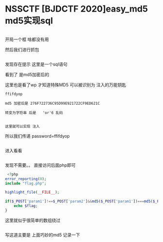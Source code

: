 # NSSCTF [BJDCTF 2020]easy_md5 md5实现sql

<img src="https://i-blog.csdnimg.cn/blog_migrate/aff2a11058112f2b2a75e33200813141.png" alt="" style="max-height:498px; box-sizing:content-box;" />


开局一个框 啥都没有用

然后我们进行抓包



<img src="https://i-blog.csdnimg.cn/blog_migrate/761ebc0a862cdf7bb12164e05516c4f3.png" alt="" style="max-height:299px; box-sizing:content-box;" />


发现存在提示 这里是一个sql语句

看到了 是md5加密后的

这里也是看了wp 才知道特殊MD5 可以被识别为 注入的万能钥匙

```cobol
ffifdyop
 
md5 加密后是 276F722736C95D99E921722CF9ED621C
 
转变为字符串 后是   'or'6 乱码
 
 
这里就可以实现 注入
```

所以我们传递 password=ffifdyop



<img src="https://i-blog.csdnimg.cn/blog_migrate/63ba185ecd33ab007f21879f946dd682.png" alt="" style="max-height:749px; box-sizing:content-box;" />


进入看看



<img src="https://i-blog.csdnimg.cn/blog_migrate/29ecd8e896796d9f8612be8e60ee5bc0.png" alt="" style="max-height:162px; box-sizing:content-box;" />


发现不需要。。 直接访问后面php即可

```php
 <?php
error_reporting(0);
include "flag.php";
 
highlight_file(__FILE__);
 
if($_POST['param1']!==$_POST['param2']&&md5($_POST['param1'])===md5($_POST['param2'])){
    echo $flag;
} 
```

这里就似乎很简单的数组绕过



<img src="https://i-blog.csdnimg.cn/blog_migrate/df2b5916aba562ae58f57c4c5861d608.png" alt="" style="max-height:689px; box-sizing:content-box;" />


写这道主要是 上面巧妙的md5 记录一下